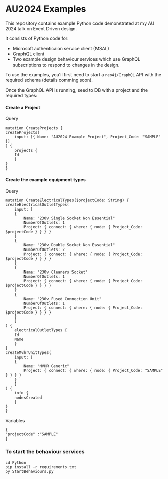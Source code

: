 
# AU2024 Examples

This repository contains example Python code demonstrated at my AU 2024 talk on Event Driven design.

It consists of Python code for: 
 - Microsoft authenticaion service client (MSAL)
 - GraphQL client
 - Two example design behaviour services which use GraphQL subscriptions to respond to changes in the design.

To use the examples, you'll first need to start a `neo4j/GraphQL` API with the required schema (details comming soon).

Once the GraphQL API is running, seed to DB with a project and the required types:

#### Create a Project
Query
```
mutation CreateProjects {
createProjects(
    input: [{ Name: "AU2024 Example Project", Project_Code: "SAMPLE" }]
) {
    projects {
    Id
    }
}
}
```

#### Create the example equipment types
Query
```
mutation CreateElectricalTypes($projectCode: String) {
createElectricalOutletTypes(
    input: [
    {
        Name: "230v Single Socket Non Essential"
        NumberOfOutlets: 1
        Project: { connect: { where: { node: { Project_Code: $projectCode } } } }
    }
    {
        Name: "230v Double Socket Non Essential"
        NumberOfOutlets: 2
        Project: { connect: { where: { node: { Project_Code: $projectCode } } } }
    }
    {
        Name: "230v Cleaners Socket"
        NumberOfOutlets: 1
        Project: { connect: { where: { node: { Project_Code: $projectCode } } } }
    }
    {
        Name: "230v Fused Connection Unit"
        NumberOfOutlets: 1
        Project: { connect: { where: { node: { Project_Code: $projectCode } } } }
    }
    ]
) {
    electricalOutletTypes {
    Id
    Name
    }
}
createMvhrUnitTypes(
    input: [
    {
        Name: "MVHR Generic"
        Project: { connect: { where: { node: { Project_Code: "SAMPLE" } } } }
    }
    ]
) {
    info {
    nodesCreated
    }
}
}
```

Variables
```
{
"projectCode" :"SAMPLE"
}
```

### To start the behaviour services
```
cd Python
pip install -r requirements.txt
py StartBehaviours.py
```